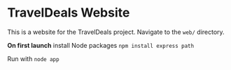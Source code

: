 # TravelDeals Website

This is a website for the TravelDeals project. Navigate to the `web/` directory.

**On first launch** install Node packages `npm install express path`

Run with `node app`